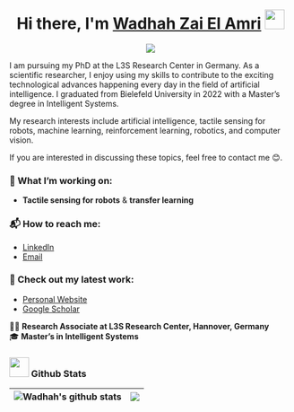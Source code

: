 <h1 align="center"><b>Hi there, I'm <a href="https://wzaielamri.github.io">Wadhah Zai El Amri</a> </b><img src="https://media.giphy.com/media/hvRJCLFzcasrR4ia7z/giphy.gif" width="35"></h1>


<p align="center">
  <a href="https://github.com/DenverCoder1/readme-typing-svg"><img src="https://readme-typing-svg.herokuapp.com?font=Time+New+Roman&color=cyan&size=25&center=true&vCenter=true&width=600&height=100&lines=Hello+There+!..+🤖;++;Machine+Learning+Engineer,;Computer+Science+Graduate,;Researcher."></a>
</p>


I am pursuing my PhD at the L3S Research Center in Germany. As a scientific researcher, I enjoy using my skills to contribute to the exciting technological advances happening every day in the field of artificial intelligence. I graduated from Bielefeld University in 2022 with a Master’s degree in Intelligent Systems.

My research interests include artificial intelligence, tactile sensing for robots, machine learning, reinforcement learning, robotics, and computer vision.

If you are interested in discussing these topics, feel free to contact me 😊.


### 🔎 What I’m working on:  
- **Tactile sensing for robots** & **transfer learning**  

### 📬 How to reach me:  
- [LinkedIn](https://www.linkedin.com/in/wadhah-zaielamri/)  
- [Email](mailto:wadhah.zai@l3s.de)  

### 📖 Check out my latest work:  
- [Personal Website](https://wzaielamri.github.io)  
- [Google Scholar](https://scholar.google.de/citations?user=S-N6MacAAAAJ&hl=en)

👨‍💻 **Research Associate at L3S Research Center, Hannover, Germany**  
🎓 **Master’s in Intelligent Systems**  


### <img src="https://media.giphy.com/media/iY8CRBdQXODJSCERIr/giphy.gif" width="35"><b> Github Stats </b>


|<img align="center" src="https://github-readme-stats.vercel.app/api?username=wzaielamri&show_icons=true&include_all_commits=true&theme=buefy&hide_border=true" alt="Wadhah's github stats" /> |<img align="center" src="https://github-readme-stats.vercel.app/api/top-langs/?username=wzaielamri&layout=compact&theme=buefy&hide_border=true" /> |
| ------------- | ------------- |
